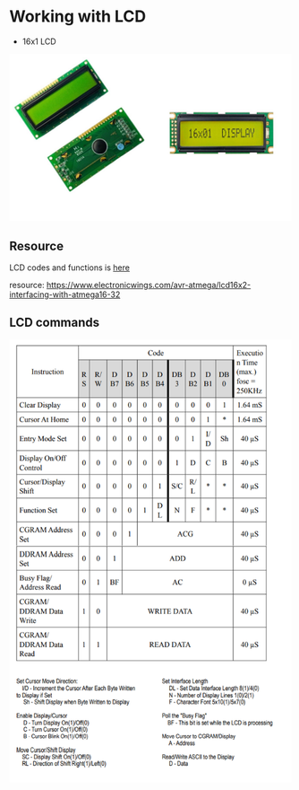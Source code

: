 # Working with LCD

- 16x1 LCD

![alt text](LCD.jfif "LCD.jfif")

## **Resource** 
LCD codes and functions is [here](lcd.h)

resource: https://www.electronicwings.com/avr-atmega/lcd16x2-interfacing-with-atmega16-32

## LCD commands

![alt text](commands.png "commands.png")